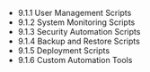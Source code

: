 

- 9.1.1 User Management Scripts
- 9.1.2 System Monitoring Scripts
- 9.1.3 Security Automation Scripts
- 9.1.4 Backup and Restore Scripts
- 9.1.5 Deployment Scripts
- 9.1.6 Custom Automation Tools
